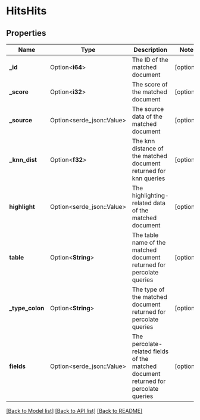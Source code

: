 # HitsHits

## Properties

Name | Type | Description | Notes
------------ | ------------- | ------------- | -------------
**_id** | Option<**i64**> | The ID of the matched document | [optional]
**_score** | Option<**i32**> | The score of the matched document | [optional]
**_source** | Option<serde_json::Value> | The source data of the matched document | [optional]
**_knn_dist** | Option<**f32**> | The knn distance of the matched document returned for knn queries | [optional]
**highlight** | Option<serde_json::Value> | The highlighting-related data of the matched document | [optional]
**table** | Option<**String**> | The table name of the matched document returned for percolate queries | [optional]
**_type_colon** | Option<**String**> | The type of the matched document returned for percolate queries | [optional]
**fields** | Option<serde_json::Value> | The percolate-related fields of the matched document returned for percolate queries | [optional]

[[Back to Model list]](../README.md#documentation-for-models) [[Back to API list]](../README.md#documentation-for-api-endpoints) [[Back to README]](../README.md)


